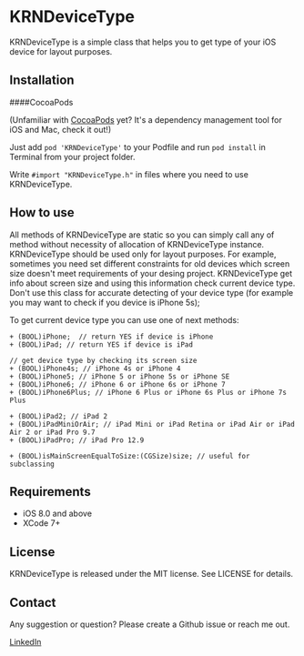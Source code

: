 KRNDeviceType
===============

KRNDeviceType is a simple class that helps you to get type of your iOS device for layout purposes.


## Installation
####CocoaPods

(Unfamiliar with [CocoaPods](http://cocoapods.org/) yet? It's a dependency management tool for iOS and Mac, check it out!)

Just add `pod 'KRNDeviceType'` to your Podfile and run `pod install` in Terminal from your project folder.

Write `#import "KRNDeviceType.h"` in files where you need to use KRNDeviceType. 


## How to use
All methods of KRNDeviceType are static so you can simply call any of method without necessity of allocation of KRNDeviceType instance.
KRNDeviceType should be used only for layout purposes. For example, sometimes you need set different constraints for old devices which screen size doesn't meet requirements of your desing project. KRNDeviceType get info about screen size and using this information check current device type. Don't use this class for accurate detecting of your device type (for example you may want to check if you device is iPhone 5s);

To get current device type you can use one of next methods:

```objc
+ (BOOL)iPhone;  // return YES if device is iPhone
+ (BOOL)iPad; // return YES if device is iPad

// get device type by checking its screen size
+ (BOOL)iPhone4s; // iPhone 4s or iPhone 4
+ (BOOL)iPhone5; // iPhone 5 or iPhone 5s or iPhone SE
+ (BOOL)iPhone6; // iPhone 6 or iPhone 6s or iPhone 7
+ (BOOL)iPhone6Plus; // iPhone 6 Plus or iPhone 6s Plus or iPhone 7s Plus

+ (BOOL)iPad2; // iPad 2
+ (BOOL)iPadMiniOrAir; // iPad Mini or iPad Retina or iPad Air or iPad Air 2 or iPad Pro 9.7
+ (BOOL)iPadPro; // iPad Pro 12.9

+ (BOOL)isMainScreenEqualToSize:(CGSize)size; // useful for subclassing
```

## Requirements

* iOS 8.0 and above
* XCode 7+

## License

KRNDeviceType is released under the MIT license. See LICENSE for details.

## Contact

Any suggestion or question? Please create a Github issue or reach me out.

[LinkedIn](https://www.linkedin.com/in/julian-drapaylo)
